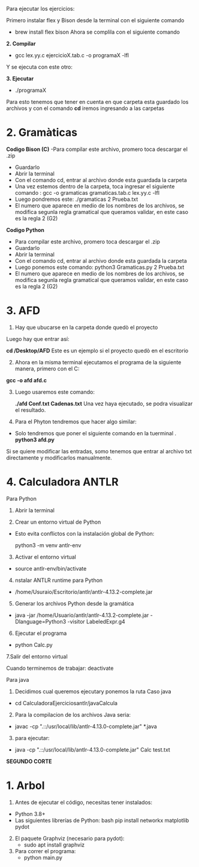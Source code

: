 Para ejecutar los ejercicios:

Primero instalar flex y Bison desde la terminal con el siguiente comando 

- brew install flex bison
Ahora se complila con el siguiente comando

 **2. Compilar**
 
- gcc lex.yy.c ejercicioX.tab.c -o programaX -lfl
  
Y se ejecuta con este otro:

**3. Ejecutar**

- ./programaX

Para esto tenemos que tener en cuenta en que carpeta esta guardado los archivos y con el comando **cd** iremos ingresando a las carpetas


# 2. Gramàticas

**Codigo Bison (C)**
-Para compilar este archivo, promero toca descargar el .zip
- Guardarlo
- Abrir la terminal
- Con el comando cd, entrar al archivo donde esta guardada la carpeta
-  Una vez estemos dentro de la carpeta, toca ingresar el siguiente comando : gcc -o gramaticas gramaticas.tab.c lex.yy.c -lfl
-  Luego pondremos este: ./gramaticas 2 Prueba.txt
-  El numero que aparece en medio de los nombres de los archivos, se modifica segunla regla gramatical que queramos validar, en este caso es la regla 2 (G2)

**Codigo Python**
- Para compilar este archivo, promero toca descargar el .zip
- Guardarlo
- Abrir la terminal
- Con el comando cd, entrar al archivo donde esta guardada la carpeta
- Luego ponemos este comando: python3 Gramaticas.py 2 Prueba.txt
-  El numero que aparece en medio de los nombres de los archivos, se modifica segunla regla gramatical que queramos validar, en este caso es la regla 2 (G2)


  
# 3. AFD

1. Hay que ubucarse  en la carpeta donde quedò el proyecto

Luego hay que entrar así:

**cd /Desktop/AFD**
Este es un ejemplo si el proyecto quedò en el escritorio

2. Ahora en la misma terminal ejecutamos el programa de la siguiente manera, primero con el C:
   
**gcc -o afd afd.c**

3. Luego usaremos este comando:

   **./afd Conf.txt Cadenas.txt**
Una vez haya ejecutado, se podra visualizar el resultado.

4. Para el Phyton tendremos que hacer algo similar:

- Solo tendremos que poner el siguiente comando en la tuerminal
.  **python3 afd.py**

Si se quiere modificar las entradas, somo tenemos que entrar al archivo txt directamente y modificarlos manualmente.


# 4. Calculadora ANTLR

Para Python

1. Abrir la terminal

2. Crear un entorno virtual de Python

- Esto evita conflictos con la instalación global de Python:
  
  python3 -m venv antlr-env
  
3. Activar el entorno virtual
- source antlr-env/bin/activate
  
4. nstalar ANTLR runtime para Python
- /home/Usuraio/Escritorio/antlr/antlr-4.13.2-complete.jar

5. Generar los archivos Python desde la gramática
- java -jar /home/Usuario/antlr/antlr-4.13.2-complete.jar -Dlanguage=Python3 -visitor LabeledExpr.g4

6. Ejecutar el programa
- python Calc.py
  
7.Salir del entorno virtual

Cuando terminemos de trabajar: deactivate


Para java

1. Decidimos cual queremos ejecutary ponemos la ruta Caso java
- cd CalculadoraEjerciciosantlr/javaCalcula
2.  Para la compilacion de los archivos Java seria:
- javac -cp ".::/usr/local/lib/antlr-4.13.0-complete.jar" *.java
3. para ejecutar:
- java -cp ".::/usr/local/lib/antlr-4.13.0-complete.jar" Calc test.txt



**SEGUNDO CORTE**

# 1. Arbol

1. Antes de ejecutar el código, necesitas tener instalados:

- Python 3.8+
- Las siguientes librerías de Python:
  bash
  pip install networkx matplotlib pydot

2. El paquete Graphviz (necesario para pydot):
   - sudo apt install graphviz
3. Para correr el programa:
   - python main.py


